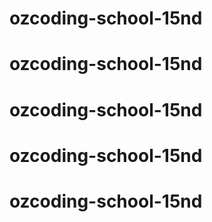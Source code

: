# ozcoding-school-15nd
# ozcoding-school-15nd
# ozcoding-school-15nd
# ozcoding-school-15nd
# ozcoding-school-15nd

